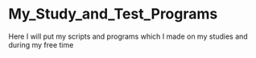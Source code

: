 # My_Study_and_Test_Programs
Here I will put my scripts and programs which I made on my studies and during my free time
